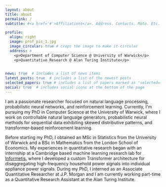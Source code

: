 ```yaml
---
layout: about
title: about
permalink: /
subtitle: #<a href='#'>Affiliations</a>. Address. Contacts. Moto. Etc.

profile:
  align: right
  image: prof_pic_1.jpg
  image_circular: true # crops the image to make it circular
  address: >
    <p>Department of Computer Science @ University of Warwick</p>
    <p>Quantitative Research @ Alan Turing Institute</p>
  

news: true  # includes a list of news items
latest_posts: true  # includes a list of the newest posts
selected_papers: true # includes a list of papers marked as "selected={true}"
social: true  # includes social icons at the bottom of the page
---
```


<!-- Write your biography here. Tell the world about yourself. Link to your favorite [subreddit](http://reddit.com). You can put a picture in, too. The code is already in, just name your picture `prof_pic.jpg` and put it in the `img/` folder.

Put your address / P.O. box / other info right below your picture. You can also disable any of these elements by editing `profile` property of the YAML header of your `_pages/about.md`. Edit `_bibliography/papers.bib` and Jekyll will render your [publications page](/al-folio/publications/) automatically.

Link to your social media connections, too. This theme is set up to use [Font Awesome icons](http://fortawesome.github.io/Font-Awesome/) and [Academicons](https://jpswalsh.github.io/academicons/), like the ones below. Add your Facebook, Twitter, LinkedIn, Google Scholar, or just disable all of them. -->


I am a passionate researcher focused on natural language processing, probabilistic neural networks, and reinforcement learning. Currently, I'm pursuing my PhD in Computer Science at the University of Warwick, where I work on controllable natural language generators, probabilistic neural methods for sequential data exhibiting skewed distributive patterns, and transformer-based reinforcement learning.

Before starting my PhD, I obtained an MSc in Statistics from the University of Warwick and a BSc in Mathematics from the London School of Economics. My experiences in quantitative research began with an internship at a Cambridge based machine learning research lab for [Informetis](https://www.informetis.com/en/), where I developed a custom Transformer architecture for disaggregating high-frequency household power signals into individual appliance power signals.
During my PhD, I interned as an Associate Quantitative Researcher at J.P. Morgan and I am currently working part-time as a Quantitative Research Assistant at the Alan Turing Institute.